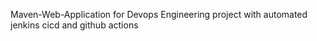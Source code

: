 Maven-Web-Application for Devops Engineering project with automated jenkins cicd and  github actions
